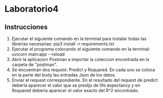 # Laboratorio4
## Instrucciones

1. Ejecutar el siguiente comando en la terminal para instalar todas las librerias necesarias: pip3 install -r requirements.txt
2. Ejecutar el programa colocando el siguiente comando en la terminal: uvicorn main:app --reload 
3. Abrir la aplicacion Postman e importar la coleccion encontrada en la carpeta de "postman".
4. Se encuentran dos request: Predict y Rsquared. En cada uno se coloca en la parte del body las entradas Json de los datos. 
5. Enviar el request correspondiente. En el resultado del request de predict deberia aparecer el valor que se predijo de life expectancy y en Rsquared deberia aparecer el valor exacto del R^2 encontrado.

